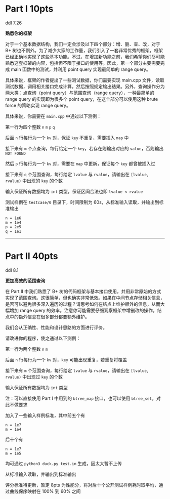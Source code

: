 # Part I 10pts

ddl 7.26

**熟悉你的框架**

对于一个基本数据结构，我们一定会涉及以下四个部分：增、删、查、改，对于 B+ 树也不例外。为了减少大家的工作量，我们引入了一套非常优秀的框架，框架已经正确地实现了这些基本功能。不过，在增加新功能之前，我们希望你们尽可能熟悉这套框架的内容，包括但不限于接口的使用等。因此，第一个部分主要需要完成 main 函数中的测试，并利用 point query 实现最简单的 range query。

具体来说，框架的作者提出了一些测试数据，你们需要实现 main.cpp 文件，读取测试数据，调用相关接口完成计算，然后按照规定输出结果。另外，查询操作分为两大类：点查询（point query）与范围查询（range query），一种最简单的 range query 的实现即为很多个 point query，在这个部分可以使用这种 brute force 的策略实现 range query。

具体来说，你需要在 `main.cpp` 中通过以下测例：

第一行为四个整数 `n` `m` `p` `q`

后面 `n` 行每行为一个 `kv` 对，保证 `key` 不重复，需要插入 `map` 中

接下来有 `m` 个点查询，每行给定一个 `key`，若存在则输出对应的 `value`，否则输出 `NOT FOUND`

然后 `p` 行每行为一个 `kv` 对，需要在 `map` 中更新，保证每个 `key` 都曾被插入过

接下来有 `q` 个范围查询，每行给定 `lvalue` 与 `rvalue`，请输出在 `[lvalue, rvalue)` 中出现的 `key` 的个数

输入保证所有数据均为 `int` 类型，保证区间合法也即 `lvalue < rvalue`

测试样例在 `testcase/0` 目录下，时间限制为 60s，从标准输入读取，并输出到标准输出

```
n = 1e6
m = 1e4
p = 2e5
q = 1e1
```

___

# Part II 40pts

ddl 8.1

**更加高效的范围查询**

在 Part II 中我们熟悉了 B+ 树的代码框架与基本接口使用，并用非常原始的方式实现了范围查询。这很简单，但也确实非常低效。如果在中间节点存储相关信息，是否可以避免很多深入遍历的过程？请思考如何在结点上维护额外的信息，从而大幅增加 range query 的效率。注意你可能需要仔细观察框架中增删改的操作，结点中的额外信息在很多部分都要额外维护。

我们会从正确性、性能和设计思路的方面进行评价。

请改进你的程序，使之通过以下测例：

第一行为两个整数 `n` `m`

后面 `n` 行每行为一个 `kv` 对，`key` 可能出现重复，若重复将覆盖

接下来有 `m` 个范围查询，每行给定 `lvalue` 与 `rvalue`，请输出在 `[lvalue, rvalue)` 中出现过 `key` 的个数

输入保证所有数据均为 `int` 类型

注：可以直接使用 Part I 中用到的 `btree_map` 接口，也可以使用 `btree_set`，对此不做要求

加入了一些输入样例标准，其中前五个有

```
n = 1e7
m = 1e4
```

后十个有

```
n = 1e7
m = 1e5
```

均可通过 `python3 duck.py test.in` 生成，因太大暂不上传

从标准输入读取，并输出到标准输出

评分标准待更新，暂定 8pts 为性能分，将对后十个公开测试样例耗时取平均，通过曲线保序映射在 100% 到 60% 之间
